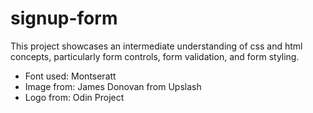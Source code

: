 # signup-form

This project showcases an intermediate understanding of css and html concepts, particularly form controls, form validation, and form styling.

- Font used: Montseratt
- Image from: James Donovan from Upslash
- Logo from: Odin Project
